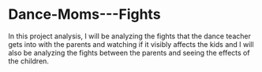 # Dance-Moms---Fights
In this project analysis, I will be analyzing the fights that the dance teacher gets into with the parents and watching if it visibly affects the kids and I will also be analyzing the fights between the parents and seeing the effects of the children.
